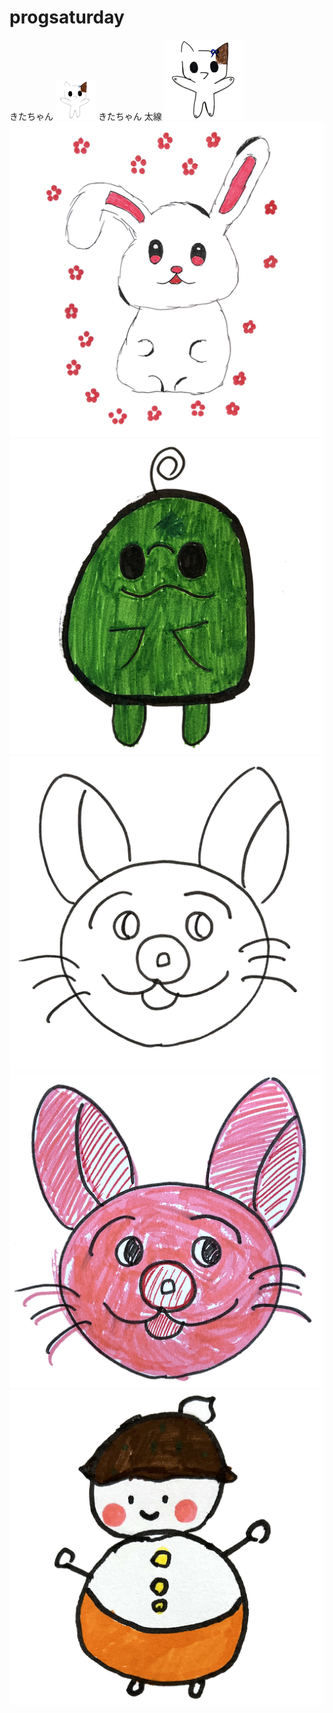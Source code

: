 # progsaturday

きたちゃん <img src=kitachan.png width=64>
きたちゃん 太線 <img src=kitachan_b.png width=128>
![ゆめぴょん](yumepyon.png)
![えだまめ](edamame.png)
![うさぎまん](usagiman.png)
![うさぎまん 色付き](usagiman_c.png)
![たこだるま](takodaruma.png)

